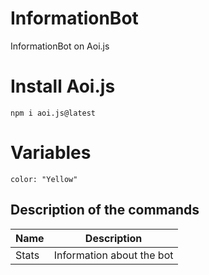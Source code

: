 # InformationBot
InformationBot on Aoi.js

# Install Aoi.js
```
npm i aoi.js@latest
```

# Variables
```
color: "Yellow"
```

## Description of the commands
| Name | Description |
|----------|-----------------------------------------------------------------|
| Stats	   | Information about the bot |
